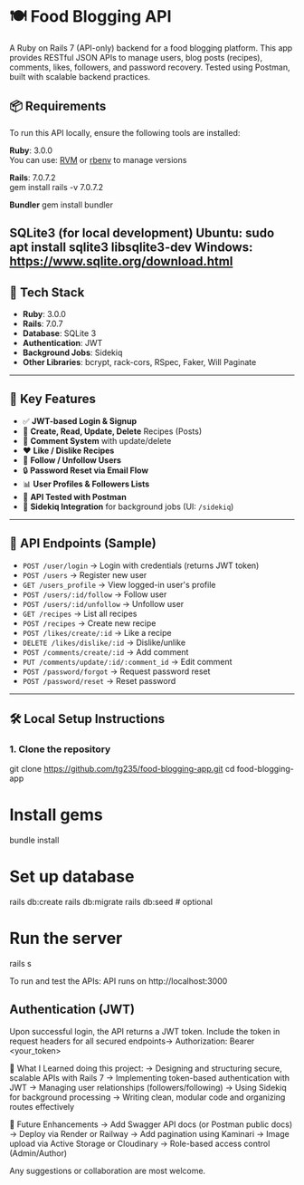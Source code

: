 # 🍽️ Food Blogging API

A Ruby on Rails 7 (API-only) backend for a food blogging platform. 
This app provides RESTful JSON APIs to manage users, blog posts (recipes),
comments, likes, followers, and password recovery. Tested using Postman, built with scalable backend practices.

## 📦 Requirements
To run this API locally, ensure the following tools are installed:

**Ruby**: 3.0.0  
  You can use: [RVM](https://rvm.io/) or [rbenv](https://github.com/rbenv/rbenv) to manage versions

**Rails**: 7.0.7.2  
  gem install rails -v 7.0.7.2

**Bundler**
gem install bundler

**SQLite3 (for local development)**
Ubuntu: sudo apt install sqlite3 libsqlite3-dev
Windows: https://www.sqlite.org/download.html
---

## 🔧 Tech Stack

- **Ruby**: 3.0.0
- **Rails**: 7.0.7
- **Database**: SQLite 3
- **Authentication**: JWT
- **Background Jobs**: Sidekiq
- **Other Libraries**: bcrypt, rack-cors, RSpec, Faker, Will Paginate

---

## 📌 Key Features

- ✅ **JWT-based Login & Signup**
- 📝 **Create, Read, Update, Delete** Recipes (Posts)
- 💬 **Comment System** with update/delete
- ❤️ **Like / Dislike Recipes**
- 🔁 **Follow / Unfollow Users**
- 🔒 **Password Reset via Email Flow**
- 📊 **User Profiles & Followers Lists**
- 🧪 **API Tested with Postman**
- 🧵 **Sidekiq Integration** for background jobs (UI: `/sidekiq`)

---

## 📂 API Endpoints (Sample)

- `POST /user/login` → Login with credentials (returns JWT token)
- `POST /users` → Register new user
- `GET /users_profile` → View logged-in user's profile
- `POST /users/:id/follow` → Follow user
- `POST /users/:id/unfollow` → Unfollow user
- `GET /recipes` → List all recipes
- `POST /recipes` → Create new recipe
- `POST /likes/create/:id` → Like a recipe
- `DELETE /likes/dislike/:id` → Dislike/unlike
- `POST /comments/create/:id` → Add comment
- `PUT /comments/update/:id/:comment_id` → Edit comment
- `POST /password/forgot` → Request password reset
- `POST /password/reset` → Reset password

---

## 🛠️ Local Setup Instructions

### 1. Clone the repository

git clone https://github.com/tg235/food-blogging-app.git
cd food-blogging-app

# Install gems
bundle install

# Set up database
rails db:create
rails db:migrate
rails db:seed # optional

# Run the server
rails s

To run and test the APIs: 
API runs on http://localhost:3000

## Authentication (JWT)
Upon successful login, the API returns a JWT token.
Include the token in request headers for all secured endpoints-> Authorization: Bearer <your_token>


🧠 What I Learned doing this project: 
-> Designing and structuring secure, scalable APIs with Rails 7
-> Implementing token-based authentication with JWT
-> Managing user relationships (followers/following)
-> Using Sidekiq for background processing
-> Writing clean, modular code and organizing routes effectively

🔮 Future Enhancements
-> Add Swagger API docs (or Postman public docs)
-> Deploy via Render or Railway
-> Add pagination using Kaminari
-> Image upload via Active Storage or Cloudinary
-> Role-based access control (Admin/Author)

Any suggestions or collaboration are most welcome.



